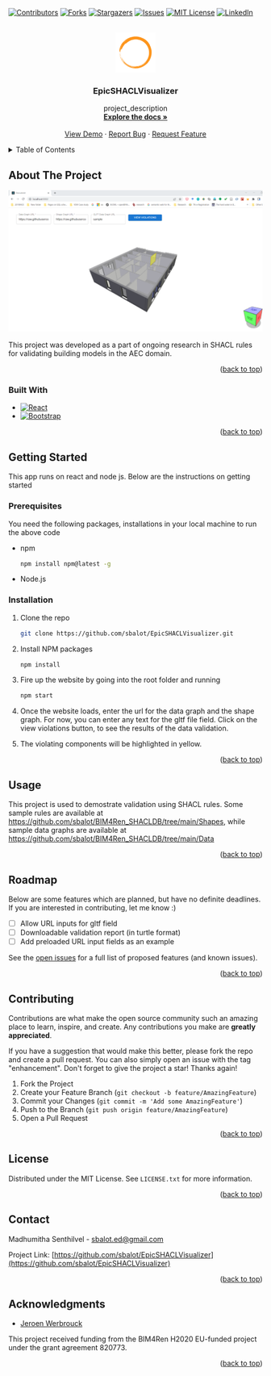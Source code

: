 <div id="top"></div>
<!--
*** Thanks for checking out the Best-README-Template. If you have a suggestion
*** that would make this better, please fork the repo and create a pull request
*** or simply open an issue with the tag "enhancement".
*** Don't forget to give the project a star!
*** Thanks again! Now go create something AMAZING! :D
-->



<!-- PROJECT SHIELDS -->
<!--
*** I'm using markdown "reference style" links for readability.
*** Reference links are enclosed in brackets [ ] instead of parentheses ( ).
*** See the bottom of this document for the declaration of the reference variables
*** for contributors-url, forks-url, etc. This is an optional, concise syntax you may use.
*** https://www.markdownguide.org/basic-syntax/#reference-style-links
-->
[![Contributors][contributors-shield]][contributors-url]
[![Forks][forks-shield]][forks-url]
[![Stargazers][stars-shield]][stars-url]
[![Issues][issues-shield]][issues-url]
[![MIT License][license-shield]][license-url]
[![LinkedIn][linkedin-shield]][linkedin-url]



<!-- PROJECT LOGO -->
<br />
<div align="center">
  <a href="https://github.com/sbalot/EpicSHACLVisualizer">
    <img src="logo.png" alt="Logo" width="80" height="80">
  </a>

<h3 align="center">EpicSHACLVisualizer</h3>

  <p align="center">
    project_description
    <br />
    <a href="https://github.com/sbalot/EpicSHACLVisualizer"><strong>Explore the docs »</strong></a>
    <br />
    <br />
    <a href="https://github.com/sbalot/EpicSHACLVisualizer">View Demo</a>
    ·
    <a href="https://github.com/sbalot/EpicSHACLVisualizer/issues">Report Bug</a>
    ·
    <a href="https://github.com/sbalot/EpicSHACLVisualizer/issues">Request Feature</a>
  </p>
</div>



<!-- TABLE OF CONTENTS -->
<details>
  <summary>Table of Contents</summary>
  <ol>
    <li>
      <a href="#about-the-project">About The Project</a>
      <ul>
        <li><a href="#built-with">Built With</a></li>
      </ul>
    </li>
    <li>
      <a href="#getting-started">Getting Started</a>
      <ul>
        <li><a href="#prerequisites">Prerequisites</a></li>
        <li><a href="#installation">Installation</a></li>
      </ul>
    </li>
    <li><a href="#usage">Usage</a></li>
    <li><a href="#roadmap">Roadmap</a></li>
    <li><a href="#contributing">Contributing</a></li>
    <li><a href="#license">License</a></li>
    <li><a href="#contact">Contact</a></li>
    <li><a href="#acknowledgments">Acknowledgments</a></li>
  </ol>
</details>



<!-- ABOUT THE PROJECT -->
## About The Project

[![Product Name Screen Shot][product-screenshot]](https://example.com)

This project was developed as a part of ongoing research in SHACL rules for validating building models in the AEC domain. 

<p align="right">(<a href="#top">back to top</a>)</p>

### Built With

* [![React][React.js]][React-url]
* [![Bootstrap][Bootstrap.com]][Bootstrap-url]

<p align="right">(<a href="#top">back to top</a>)</p>



<!-- GETTING STARTED -->
## Getting Started

This app runs on react and node js. Below are the instructions on getting started

### Prerequisites

You need the following packages, installations in your local machine to run the above code
* npm
  ```sh
  npm install npm@latest -g
  ```
* Node.js

### Installation

1. Clone the repo
   ```sh
   git clone https://github.com/sbalot/EpicSHACLVisualizer.git
   ```
2. Install NPM packages
   ```sh
   npm install
   ```
3. Fire up the website by going into the root folder and running
   ```sh
   npm start
   ```
   
4. Once the website loads, enter the url for the data graph and the shape graph. For now, you can enter any text for the gltf file field. Click on the view violations button, to see the results of the data validation. 

5. The violating components will be highlighted in yellow.

<p align="right">(<a href="#top">back to top</a>)</p>

<!-- USAGE EXAMPLES -->
## Usage

This project is used to demostrate validation using SHACL rules. Some sample rules are available at https://github.com/sbalot/BIM4Ren_SHACLDB/tree/main/Shapes, while sample data graphs are available at https://github.com/sbalot/BIM4Ren_SHACLDB/tree/main/Data

<p align="right">(<a href="#top">back to top</a>)</p>



<!-- ROADMAP -->
## Roadmap

Below are some features which are planned, but have no definite deadlines. If you are interested in contributing, let me know :)

- [ ] Allow URL inputs for gltf field
- [ ] Downloadable validation report (in turtle format)
- [ ] Add preloaded URL input fields as an example

See the [open issues](https://github.com/sbalot/EpicSHACLVisualizer/issues) for a full list of proposed features (and known issues).

<p align="right">(<a href="#top">back to top</a>)</p>



<!-- CONTRIBUTING -->
## Contributing

Contributions are what make the open source community such an amazing place to learn, inspire, and create. Any contributions you make are **greatly appreciated**.

If you have a suggestion that would make this better, please fork the repo and create a pull request. You can also simply open an issue with the tag "enhancement".
Don't forget to give the project a star! Thanks again!

1. Fork the Project
2. Create your Feature Branch (`git checkout -b feature/AmazingFeature`)
3. Commit your Changes (`git commit -m 'Add some AmazingFeature'`)
4. Push to the Branch (`git push origin feature/AmazingFeature`)
5. Open a Pull Request

<p align="right">(<a href="#top">back to top</a>)</p>



<!-- LICENSE -->
## License

Distributed under the MIT License. See `LICENSE.txt` for more information.

<p align="right">(<a href="#top">back to top</a>)</p>



<!-- CONTACT -->
## Contact

Madhumitha Senthilvel - sbalot.ed@gmail.com

Project Link: [https://github.com/sbalot/EpicSHACLVisualizer](https://github.com/sbalot/EpicSHACLVisualizer)

<p align="right">(<a href="#top">back to top</a>)</p>



<!-- ACKNOWLEDGMENTS -->
## Acknowledgments

* [Jeroen Werbrouck](https://github.com/JWerbrouck)

This project received funding from the BIM4Ren H2020 EU-funded project under the grant agreement 820773.

<p align="right">(<a href="#top">back to top</a>)</p>



<!-- MARKDOWN LINKS & IMAGES -->
<!-- https://www.markdownguide.org/basic-syntax/#reference-style-links -->
[contributors-shield]: https://img.shields.io/github/contributors/sbalot/EpicSHACLVisualizer?style=plastic
[contributors-url]: https://github.com/sbalot/EpicSHACLVisualizer/graphs/contributors
[forks-shield]: https://img.shields.io/github/forks/sbalot/EpicSHACLVisualizer?style=plastic
[forks-url]: https://github.com/sbalot/EpicSHACLVisualizer/network/members
[stars-shield]: https://img.shields.io/github/stars/sbalot/EpicSHACLVisualizer?style=plastic
[stars-url]: https://github.com/github_username/repo_name/stargazers
[issues-shield]: https://img.shields.io/github/issues/sbalot/EpicSHACLVisualizer?style=plastic
[issues-url]: https://github.com/github_username/repo_name/issues
[license-shield]: https://img.shields.io/github/license/sbalot/EpicSHACLVisualizer?style=plastic
[license-url]: https://github.com/othneildrew/Best-README-Template/blob/master/LICENSE.txt
[linkedin-shield]: https://img.shields.io/badge/-LinkedIn-black.svg?style=plastic&logo=linkedin&colorB=555
[linkedin-url]: https://www.linkedin.com/in/madhumithasenthilvel/
[product-screenshot]: screenshot.png
[Next.js]: https://img.shields.io/badge/next.js-000000?style=plastic&logo=nextdotjs&logoColor=white
[Next-url]: https://nextjs.org/
[React.js]: https://img.shields.io/badge/React-20232A?style=plastic&logo=react&logoColor=61DAFB
[React-url]: https://reactjs.org/
[Vue.js]: https://img.shields.io/badge/Vue.js-35495E?style=plastic&logo=vuedotjs&logoColor=4FC08D
[Vue-url]: https://vuejs.org/
[Angular.io]: https://img.shields.io/badge/Angular-DD0031?style=plastic&logo=angular&logoColor=white
[Svelte.dev]: https://img.shields.io/badge/Svelte-4A4A55?style=plastic&logo=svelte&logoColor=FF3E00
[Svelte-url]: https://svelte.dev/
[Laravel.com]: https://img.shields.io/badge/Laravel-FF2D20?style=plastic&logo=laravel&logoColor=white
[Laravel-url]: https://laravel.com
[Bootstrap.com]: https://img.shields.io/badge/Bootstrap-563D7C?style=plastic&logo=bootstrap&logoColor=white
[Bootstrap-url]: https://getbootstrap.com
[JQuery.com]: https://img.shields.io/badge/jQuery-0769AD?style=plastic&logo=jquery&logoColor=white
[JQuery-url]: https://jquery.com 
